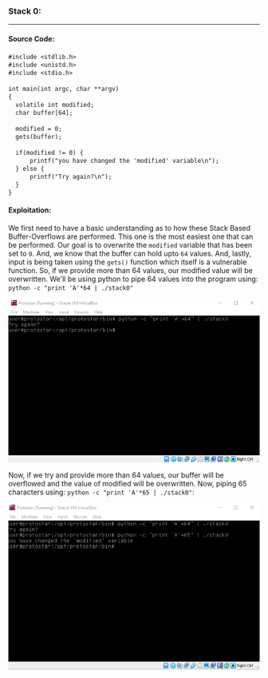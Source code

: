 ### Stack 0:
-------------------------------------
#### Source Code:
```
#include <stdlib.h>
#include <unistd.h>
#include <stdio.h>

int main(int argc, char **argv)
{
  volatile int modified;
  char buffer[64];

  modified = 0;
  gets(buffer);

  if(modified != 0) {
      printf("you have changed the 'modified' variable\n");
  } else {
      printf("Try again?\n");
  }
}
```

#### Exploitation:
We first need to have a basic understanding as to how these Stack Based Buffer-Overflows are performed. This one is the most easiest one that can be performed. Our goal is to overwrite the `modified` variable that has been set to `0`. And, we know that the buffer can hold upto `64` values. And, lastly, input is being taken using the `gets()` function which itself is a vulnerable function. So, if we provide more than 64 values, our modified value will be overwritten. We'll be using python to pipe 64 values into the program using: `python -c "print 'A'*64 | ./stack0"`

![Normal](imgs/stack0_1.png)

Now, if we try and provide more than 64 values, our buffer will be overflowed and the value of modified will be overwritten. Now, piping 65 characters using: `python -c "print 'A'*65 | ./stack0"`:

![Overflowed](imgs/stack0_2.png)
